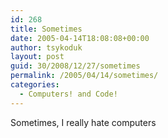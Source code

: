 ```yaml
---
id: 268
title: Sometimes
date: 2005-04-14T18:08:08+00:00
author: tsykoduk
layout: post
guid: 30/2008/12/27/sometimes
permalink: /2005/04/14/sometimes/
categories:
  - Computers! and Code!
---
```

Sometimes, I really hate computers